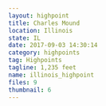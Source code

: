 ```yaml
---
layout: highpoint
title: Charles Mound
location: Illinois
state: IL
date: 2017-09-03 14:30:14
category: highpoints
tag: Highpoints
tagline: 1,235 feet
name: illinois_highpoint
files: 9
thumbnail: 6
---
```

